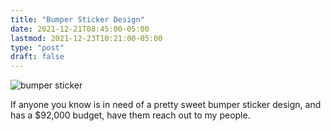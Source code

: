 ```yaml
---
title: "Bumper Sticker Design"
date: 2021-12-21T08:45:00-05:00
lastmod: 2021-12-23T10:21:00-05:00
type: "post"
draft: false
---
```


![bumper sticker](/images/blog/2021/fucking-bumper-sticker.png)

If anyone you know is in need of a pretty sweet bumper sticker design, and has a $92,000 budget, have them reach out to my people.